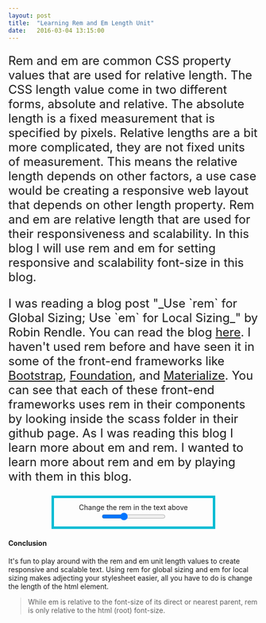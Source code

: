 ```yaml
---
layout: post
title:  "Learning Rem and Em Length Unit"
date:   2016-03-04 13:15:00
---
```

<article class="module" style="font-size:1.5rem;">
  <p style="font-size:1em;">
    Rem and em are common CSS property values that are used for relative length. 
    The CSS length value come in two different forms, absolute and relative. The 
    absolute length is a fixed measurement that is specified by pixels. Relative 
    lengths are a bit more complicated, they are not fixed units of measurement. This means 
    the relative length depends on other factors, a use case would be creating a 
    responsive web layout that depends on other length property. Rem and em are relative 
    length that are used for their responsiveness and scalability. In this blog I will 
    use rem and em for setting responsive and scalability font-size in this blog.
  </p>

  <p style="font-size:1em;">
    I was reading a blog post "_Use `rem` for Global Sizing; Use `em` for Local Sizing_" 
    by Robin Rendle. You can read the blog <a href="https://css-tricks.com/rem-global-em-local/#more-239011" target="_blank">here</a>. 
    I haven't used rem before and have seen it in some of the front-end frameworks like 
    <a href="http://getbootstrap.com/" target="_blank">Bootstrap</a>, 
    <a href="http://foundation.zurb.com/" target="_blank">Foundation</a>, and <a href="http://materializecss.com/" target="_blank">Materialize</a>. 
    You can see that each of these front-end frameworks uses rem in their components by looking inside 
    the scass folder in their github page. As I was reading this blog I learn more about 
    em and rem. I wanted to learn more about rem and em by playing with them in this blog.
  </p>
</article>

<div class="font-size-control" style="width:300px; margin:0 auto; text-align:center; border: 5px solid #00BCD4; padding: 10px;">
  Change the rem in the text above
  <input type="range" min="1" max="2.5" step="0.1" value="1.5">
</div>

#### Conclusion
It's fun to play around with the rem and em unit length values to create responsive and scalable text. 
Using rem for global sizing and em for local sizing makes adjecting your stylesheet easier, all you 
have to do is change the length of the html element.

> While em is relative to the font-size of its direct or nearest parent, rem is only relative to the html (root) font-size.

<script>
  (function($){
    $("input[type='range']").on("change", function() {
      console.log($(this).val());
      $(".module").css("font-size", $(this).val() + "rem");
    });
  })(jQuery);
</script>
